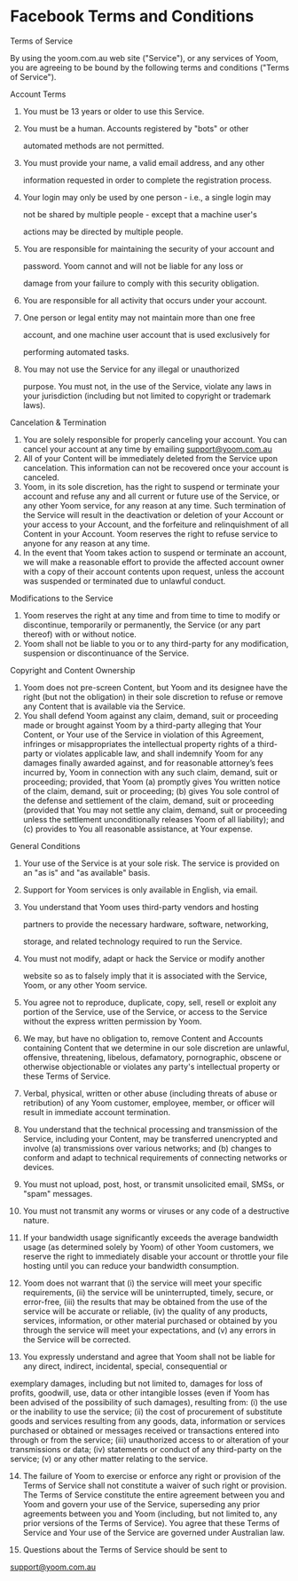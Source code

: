 # Facebook Terms and Conditions

Terms of Service

By using the yoom.com.au web site \("Service"\), or any services of Yoom, you are agreeing to be bound by the following terms and conditions \("Terms of Service"\).

Account Terms

1. You must be 13 years or older to use this Service.
2. You must be a human. Accounts registered by "bots" or other

   automated methods are not permitted.

3. You must provide your name, a valid email address, and any other

   information requested in order to complete the registration process.

4. Your login may only be used by one person - i.e., a single login may

   not be shared by multiple people - except that a machine user's

   actions may be directed by multiple people.

5. You are responsible for maintaining the security of your account and

   password. Yoom cannot and will not be liable for any loss or

   damage from your failure to comply with this security obligation.

6. You are responsible for all activity that occurs under your account.
7. One person or legal entity may not maintain more than one free

   account, and one machine user account that is used exclusively for

   performing automated tasks.

8. You may not use the Service for any illegal or unauthorized

   purpose. You must not, in the use of the Service, violate any laws in your jurisdiction \(including but not limited to copyright or trademark laws\).

Cancelation & Termination

1. You are solely responsible for properly canceling your account. You can cancel your account at any time by emailing support@yoom.com.au
2. All of your Content will be immediately deleted from the Service upon cancelation. This information can not be recovered once your account is canceled.
3. Yoom, in its sole discretion, has the right to suspend or terminate your account and refuse any and all current or future use of the Service, or any other Yoom service, for any reason at any time. Such termination of the Service will result in the deactivation or deletion of your Account or your access to your Account, and the forfeiture and relinquishment of all Content in your Account. Yoom reserves the right to refuse service to anyone for any reason at any time.
4. In the event that Yoom takes action to suspend or terminate an account, we will make a reasonable effort to provide the affected account owner with a copy of their account contents upon request, unless the account was suspended or terminated due to unlawful conduct.

Modifications to the Service

1. Yoom reserves the right at any time and from time to time to modify or discontinue, temporarily or permanently, the Service \(or any part thereof\) with or without notice.
2. Yoom shall not be liable to you or to any third-party for any modification, suspension or discontinuance of the Service.

Copyright and Content Ownership

1. Yoom does not pre-screen Content, but Yoom and its designee have the right \(but not the obligation\) in their sole discretion to refuse or remove any Content that is available via the Service.
2. You shall defend Yoom against any claim, demand, suit or proceeding made or brought against Yoom by a third-party alleging that Your Content, or Your use of the Service in violation of this Agreement, infringes or misappropriates the intellectual property rights of a third-party or violates applicable law, and shall indemnify Yoom for any damages finally awarded against, and for reasonable attorney’s fees incurred by, Yoom in connection with any such claim, demand, suit or proceeding; provided, that Yoom \(a\) promptly gives You written notice of the claim, demand, suit or proceeding; \(b\) gives You sole control of the defense and settlement of the claim, demand, suit or proceeding \(provided that You may not settle any claim, demand, suit or proceeding unless the settlement unconditionally releases Yoom of all liability\); and \(c\) provides to You all reasonable assistance, at Your expense.

General Conditions

1. Your use of the Service is at your sole risk. The service is provided on an "as is" and "as available" basis.
2. Support for Yoom services is only available in English, via email.
3. You understand that Yoom uses third-party vendors and hosting

   partners to provide the necessary hardware, software, networking,

   storage, and related technology required to run the Service.

4. You must not modify, adapt or hack the Service or modify another

   website so as to falsely imply that it is associated with the Service, Yoom, or any other Yoom service.

5. You agree not to reproduce, duplicate, copy, sell, resell or exploit any portion of the Service, use of the Service, or access to the Service without the express written permission by Yoom.
6. We may, but have no obligation to, remove Content and Accounts containing Content that we determine in our sole discretion are unlawful, offensive, threatening, libelous, defamatory, pornographic, obscene or otherwise objectionable or violates any party's intellectual property or these Terms of Service.
7. Verbal, physical, written or other abuse \(including threats of abuse or retribution\) of any Yoom customer, employee, member, or officer will result in immediate account termination.
8. You understand that the technical processing and transmission of the Service, including your Content, may be transferred unencrypted and involve \(a\) transmissions over various networks; and \(b\) changes to conform and adapt to technical requirements of connecting networks or devices.
9. You must not upload, post, host, or transmit unsolicited email, SMSs, or "spam" messages.

10. You must not transmit any worms or viruses or any code of a destructive nature.

11. If your bandwidth usage significantly exceeds the average bandwidth usage \(as determined solely by Yoom\) of other Yoom customers, we reserve the right to immediately disable your account or throttle your file hosting until you can reduce your bandwidth consumption.

12. Yoom does not warrant that \(i\) the service will meet your specific requirements, \(ii\) the service will be uninterrupted, timely, secure, or error-free, \(iii\) the results that may be obtained from the use of the service will be accurate or reliable, \(iv\) the quality of any products, services, information, or other material purchased or obtained by you through the service will meet your expectations, and \(v\) any errors in the Service will be corrected.

13. You expressly understand and agree that Yoom shall not be liable for any direct, indirect, incidental, special, consequential or

exemplary damages, including but not limited to, damages for loss of profits, goodwill, use, data or other intangible losses \(even if Yoom has been advised of the possibility of such damages\), resulting from: \(i\) the use or the inability to use the service; \(ii\) the cost of procurement of substitute goods and services resulting from any goods, data, information or services purchased or obtained or messages received or transactions entered into through or from the service; \(iii\) unauthorized access to or alteration of your transmissions or data; \(iv\) statements or conduct of any third-party on the service; \(v\) or any other matter relating to the service.

14. The failure of Yoom to exercise or enforce any right or provision of the Terms of Service shall not constitute a waiver of such right or provision. The Terms of Service constitute the entire agreement between you and Yoom and govern your use of the Service, superseding any prior agreements between you and Yoom \(including, but not limited to, any prior versions of the Terms of Service\). You agree that these Terms of Service and Your use of the Service are governed under Australian law.

15. Questions about the Terms of Service should be sent to

support@yoom.com.au

